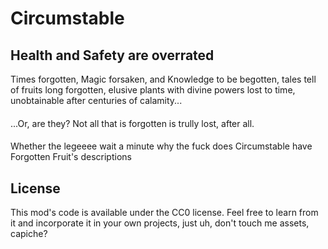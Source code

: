 # Circumstable

## Health and Safety are overrated

Times forgotten, Magic forsaken, and Knowledge to be begotten, tales tell of fruits long forgotten, elusive plants with divine powers lost to time, unobtainable after centuries of calamity... 
####
...Or, are they? Not all that is forgotten is trully lost, after all. 
####
Whether the legeeee wait a minute why the fuck does Circumstable have Forgotten Fruit's descriptions

## License

This mod's code is available under the CC0 license. Feel free to learn from it and incorporate it in your own projects, just uh, don't touch me assets, capiche?
